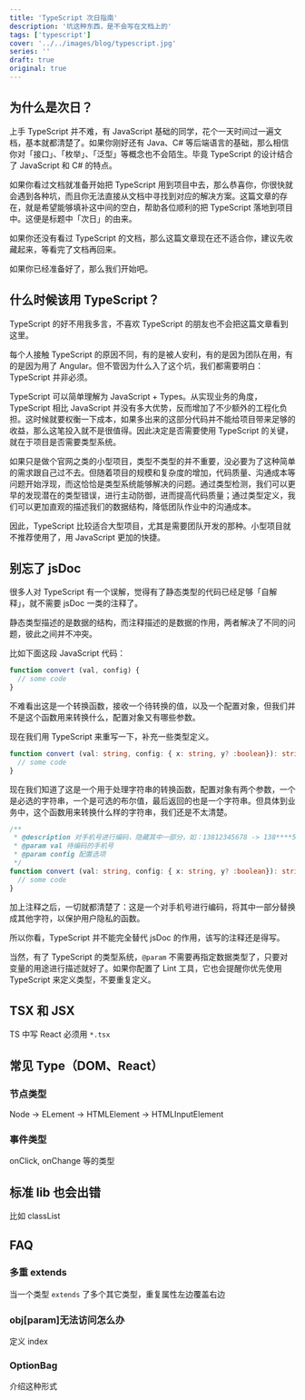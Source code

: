 ```yaml
---
title: 'TypeScript 次日指南'
description: '坑这种东西，是不会写在文档上的'
tags: ['typescript']
cover: '../../images/blog/typescript.jpg'
series: ''
draft: true
original: true
---
```


## 为什么是次日？

上手 TypeScript 并不难，有 JavaScript 基础的同学，花个一天时间过一遍文档，基本就都清楚了。如果你刚好还有 Java、C# 等后端语言的基础，那么相信你对「接口」、「枚举」、「泛型」等概念也不会陌生。毕竟 TypeScript 的设计结合了 JavaScript 和 C# 的特点。

如果你看过文档就准备开始把 TypeScript 用到项目中去，那么恭喜你，你很快就会遇到各种坑，而且你无法直接从文档中寻找到对应的解决方案。这篇文章的存在，就是希望能够填补这中间的空白，帮助各位顺利的把 TypeScript 落地到项目中。这便是标题中「次日」的由来。

如果你还没有看过 TypeScript 的文档，那么这篇文章现在还不适合你，建议先收藏起来，等看完了文档再回来。

如果你已经准备好了，那么我们开始吧。

## 什么时候该用 TypeScript？

TypeScript 的好不用我多言，不喜欢 TypeScript 的朋友也不会把这篇文章看到这里。

每个人接触 TypeScript 的原因不同，有的是被人安利，有的是因为团队在用，有的是因为用了 Angular。但不管因为什么入了这个坑，我们都需要明白：TypeScript 并非必须。

TypeScript 可以简单理解为 JavaScript + Types。从实现业务的角度，TypeScript 相比 JavaScript 并没有多大优势，反而增加了不少额外的工程化负担。这时候就要权衡一下成本，如果多出来的这部分代码并不能给项目带来足够的收益，那么这笔投入就不是很值得。因此决定是否需要使用 TypeScript 的关键，就在于项目是否需要类型系统。

如果只是做个官网之类的小型项目，类型不类型的并不重要，没必要为了这种简单的需求跟自己过不去。但随着项目的规模和复杂度的增加，代码质量、沟通成本等问题开始浮现，而这恰恰是类型系统能够解决的问题。通过类型检测，我们可以更早的发现潜在的类型错误，进行主动防御，进而提高代码质量；通过类型定义，我们可以更加直观的描述我们的数据结构，降低团队作业中的沟通成本。

因此，TypeScript 比较适合大型项目，尤其是需要团队开发的那种。小型项目就不推荐使用了，用 JavaScript 更加的快捷。

## 别忘了 jsDoc

很多人对 TypeScript 有一个误解，觉得有了静态类型的代码已经足够「自解释」，就不需要 jsDoc 一类的注释了。

静态类型描述的是数据的结构，而注释描述的是数据的作用，两者解决了不同的问题，彼此之间并不冲突。

比如下面这段 JavaScript 代码：

```js
function convert (val, config) {
  // some code
}
```

不难看出这是一个转换函数，接收一个待转换的值，以及一个配置对象，但我们并不是这个函数用来转换什么，配置对象又有哪些参数。

现在我们用 TypeScript 来重写一下，补充一些类型定义。

```ts
function convert (val: string, config: { x: string, y? :boolean}): string {
  // some code
}
```

现在我们知道了这是一个用于处理字符串的转换函数，配置对象有两个参数，一个是必选的字符串，一个是可选的布尔值，最后返回的也是一个字符串。但具体到业务中，这个函数用来转换什么样的字符串，我们还是不太清楚。

```ts
/**
 * @description 对手机号进行编码，隐藏其中一部分，如：13812345678 -> 138****5678
 * @param val 待编码的手机号
 * @param config 配置选项
 */
function convert (val: string, config: { x: string, y? :boolean}): string {
  // some code
}
```

加上注释之后，一切就都清楚了：这是一个对手机号进行编码，将其中一部分替换成其他字符，以保护用户隐私的函数。

所以你看，TypeScript 并不能完全替代 jsDoc 的作用，该写的注释还是得写。

当然，有了 TypeScript 的类型系统，`@param` 不需要再指定数据类型了，只要对变量的用途进行描述就好了。如果你配置了 Lint 工具，它也会提醒你优先使用 TypeScript 来定义类型，不要重复定义。

## TSX 和 JSX

TS 中写 React 必须用 `*.tsx`

## 常见 Type（DOM、React）

### 节点类型

Node -> ELement -> HTMLElement -> HTMLInputElement

### 事件类型

onClick, onChange 等的类型

## 标准 lib 也会出错

比如 classList

## FAQ

### 多重 extends

当一个类型 `extends` 了多个其它类型，重复属性左边覆盖右边

### obj[param]无法访问怎么办

定义 index

### OptionBag

介绍这种形式
